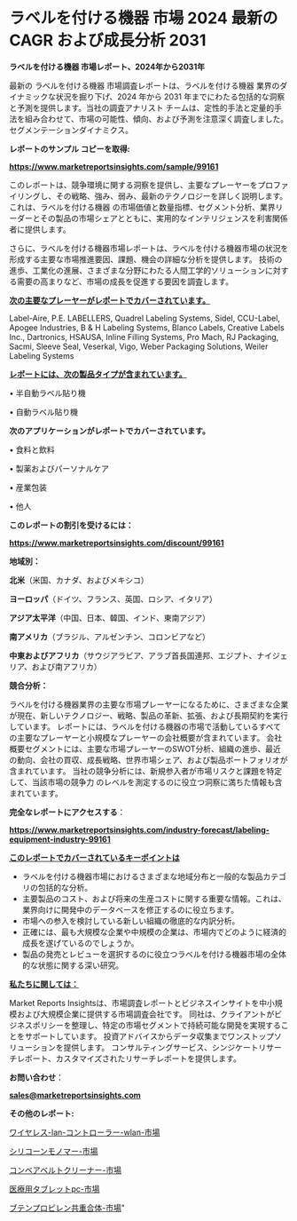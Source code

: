 # ラベルを付ける機器 市場 2024 最新の CAGR および成長分析 2031

<strong>ラベルを付ける機器 市場レポート、2024年から2031年</strong>

最新の ラベルを付ける機器 市場調査レポートは、ラベルを付ける機器 業界のダイナミックな状況を掘り下げ、2024 年から 2031 年までにわたる包括的な洞察と予測を提供します。当社の調査アナリスト チームは、定性的手法と定量的手法を組み合わせて、市場の可能性、傾向、および予測を注意深く調査しました。 セグメンテーションダイナミクス。



<strong>レポートのサンプル コピーを取得:</strong> <a href=https://www.marketreportsinsights.com/sample/99161>

<strong><u>https://www.marketreportsinsights.com/sample/99161</u></strong></a>

このレポートは、競争環境に関する洞察を提供し、主要なプレーヤーをプロファイリングし、その戦略、強み、弱み、最新のテクノロジーを詳しく説明します。 これは、ラベルを付ける機器 の市場価値と数量指標、セグメント分析、業界リーダーとその製品の市場シェアとともに、実用的なインテリジェンスを利害関係者に提供します。

さらに、ラベルを付ける機器市場レポートは、ラベルを付ける機器市場の状況を形成する主要な市場推進要因、課題、機会の詳細な分析を提供します。 技術の進歩、工業化の進展、さまざまな分野にわたる人間工学的ソリューションに対する需要の高まりなど、市場の成長を促進する要因を調査します。



<strong><u>次の主要なプレーヤーがレポートでカバーされています。</u></strong>

Label-Aire, P.E. LABELLERS, Quadrel Labeling Systems, Sidel, CCU-Label, Apogee Industries, B & H Labeling Systems, Blanco Labels, Creative Labels Inc., Dartronics, HSAUSA, Inline Filling Systems, Pro Mach, RJ Packaging, Sacmi, Sleeve Seal, Veserkal, Vigo, Weber Packaging Solutions, Weiler Labeling Systems



<strong><u><b>レポートには、次の製品タイプが含まれています。</b></u></strong>

• 半自動ラベル貼り機

• 自動ラベル貼り機



<strong><b>次のアプリケーションがレポートでカバーされています。</b></strong>

• 食料と飲料

• 製薬およびパーソナルケア

• 産業包装

• 他人



<strong><b>このレポートの割引を受けるには：</b></strong><a href=https://www.marketreportsinsights.com/discount/99161>

<strong><u>https://www.marketreportsinsights.com/discount/99161</u></strong></a>



<strong>地域別：</strong>



<strong>北米</strong>（米国、カナダ、およびメキシコ）



<strong>ヨーロッパ</strong>（ドイツ、フランス、英国、ロシア、イタリア）



<strong>アジア太平洋</strong>（中国、日本、韓国、インド、東南アジア）



<strong>南アメリカ</strong>（ブラジル、アルゼンチン、コロンビアなど）



<strong>中東およびアフリカ</strong>（サウジアラビア、アラブ首長国連邦、エジプト、ナイジェリア、および南アフリカ）



<strong>競合分析：</strong>

ラベルを付ける機器業界の主要な市場プレーヤーになるために、さまざまな企業が現在、新しいテクノロジー、戦略、製品の革新、拡張、および長期契約を実行しています。 レポートには、ラベルを付ける機器の市場で活動しているすべての主要なプレーヤーと小規模なプレーヤーの会社概要が含まれています。 会社概要セグメントには、主要な市場プレーヤーのSWOT分析、組織の進歩、最近の動向、会社の買収、成長戦略、世界市場シェア、および製品ポートフォリオが含まれています。 当社の競争分析には、新規参入者が市場リスクと課題を特定して、当該市場の競争力 のレベルを測定するのに役立つ洞察に満ちた情報も含まれています。



<strong>完全なレポートにアクセスする</strong>：

<a href=https://www.marketreportsinsights.com/industry-forecast/labeling-equipment-industry-99161>

<strong><u>https://www.marketreportsinsights.com/industry-forecast/labeling-equipment-industry-99161</u></strong></a>



<strong><u><b>このレポートでカバーされているキーポイントは</b></u></strong>
<ul>
  <li>ラベルを付ける機器市場におけるさまざまな地域分布と一般的な製品カテゴリの包括的な分析。</li>
  <li>主要製品のコスト、および将来の生産コストに関する重要な情報。これは、業界向けに開発中のデータベースを修正するのに役立ちます。</li>
  <li>市場への参入を検討している新しい組織の徹底的な内訳分析。</li>
  <li>正確には、最も大規模な企業や中規模の企業は、市場内でどのように経済的成長を遂げているのでしょうか。</li>
  <li>製品の発売とレビューを選択するのに役立つラベルを付ける機器市場の全体的な状態に関する深い研究。</li>
</ul>


<strong><u><b>私たちに関しては：</b></u></strong>

Market Reports Insightsは、市場調査レポートとビジネスインサイトを中小規模および大規模企業に提供する市場調査会社です。 同社は、クライアントがビジネスポリシーを整理し、特定の市場セグメントで持続可能な開発を実現することをサポートしています。 投資アドバイスからデータ収集までワンストップソリューションを提供します。 コンサルティングサービス、シンジケートリサーチレポート、カスタマイズされたリサーチレポートを提供します。



<strong><b>お問い合わせ</b></strong>：

<a href=mailto:sales@marketreportsinsights.com>

<strong><u>sales@marketreportsinsights.com</u></strong></a>



<strong>その他のレポート:</strong>

<a href=https://www.linkedin.com/pulse/ワイヤレス-lan-コントローラー-wlan-市場-2023-推進要因と成長機会-bhf5f/>ワイヤレス-lan-コントローラー-wlan-市場</a>

<a href=https://www.linkedin.com/pulse/シリコーンモノマー-市場-2023-総利益と主要ベンダー-2030-za26f/>シリコーンモノマー-市場</a>

<a href=https://www.linkedin.com/pulse/コンベアベルトクリーナー-市場-2023-最新の-cagr-および成長分析-wiwuf/>コンベアベルトクリーナー-市場</a>

<a href=https://www.linkedin.com/pulse/医療用タブレットpc-市場-2023-最新の-cagr-および成長分析-2030-pr-news-hub-zhnef/>医療用タブレットpc-市場</a>

<a href=https://www.linkedin.com/pulse/ブテンプロピレン共重合体-市場-2023-推進要因と成長機会-2030-cbiyf/>ブテンプロピレン共重合体-市場</a>"

